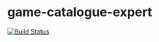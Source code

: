 # game-catalogue-expert
[![Build Status](https://travis-ci.com/muhyidinamin/game-catalogue-expert.svg?token=mZsz1xqpQBVK9e4LUzhx&branch=master)](https://travis-ci.com/muhyidinamin/game-catalogue-expert)
